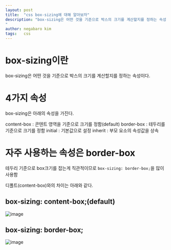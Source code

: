 ```yaml
---
layout: post
title:  "css box-sizing에 대해 알아보자"
description: "box-sizing은 어떤 것을 기준으로 박스의 크기를 계산할지를 정하는 속성
"
author: negabaro kim
tags:	css
---
```



# box-sizing이란

box-sizing은 어떤 것을 기준으로 박스의 크기를 계산할지를 정하는 속성이다.


# 4가지 속성

box-sizing은 아래의 속성을 가진다.


content-box : 콘텐트 영역을 기준으로 크기를 정함(default)
border-box : 테두리를 기준으로 크기를 정함
initial : 기본값으로 설정
inherit : 부모 요소의 속성값을 상속

# 자주 사용하는 속성은 border-box

테두리 기준으로 box크기를 잡는게 직관적이므로 `box-sizing: border-box;`을 많이 사용함


디폴트(content-box)와의 차이는 아래와 같다.


## box-sizing: content-box;(default)

![image](https://user-images.githubusercontent.com/4640346/92560205-f233d000-f2ac-11ea-8d57-43b6f8bb5858.png)


## box-sizing: border-box;

![image](https://user-images.githubusercontent.com/4640346/92560484-78e8ad00-f2ad-11ea-9f31-6ef891b7ba0a.png)